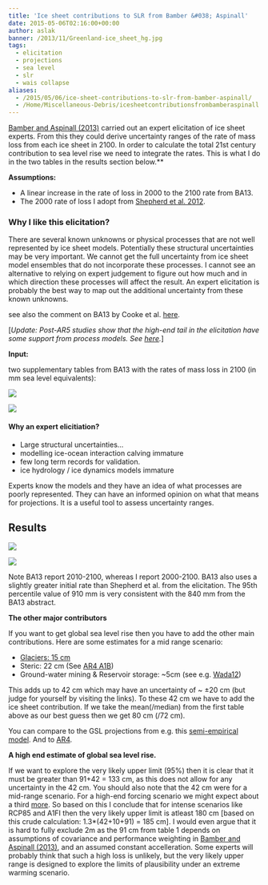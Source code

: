 ```yaml
---
title: 'Ice sheet contributions to SLR from Bamber &#038; Aspinall'
date: 2015-05-06T02:16:00+00:00
author: aslak
banner: /2013/11/Greenland-ice_sheet_hg.jpg
tags:
  - elicitation
  - projections
  - sea level
  - slr
  - wais collapse
aliases:
  - /2015/05/06/ice-sheet-contributions-to-slr-from-bamber-aspinall/
  - /Home/Miscellaneous-Debris/icesheetcontributionsfrombamberaspinall
---
```

[Bamber and Aspinall (2013)](http://www.nature.com/nclimate/journal/v3/n4/extref/nclimate1778-s1.pdf) carried out an expert elicitation of ice sheet experts. From this they could derive uncertainty ranges of the rate of mass loss from each ice sheet in 2100. In order to calculate the total 21st century contribution to sea level rise we need to integrate the rates. This is what I do in the two tables in the results section below.**
  <!--more-->

**Assumptions:**

  * A linear increase in the rate of loss in 2000 to the 2100 rate from BA13.
  * The 2000 rate of loss I adopt from [Shepherd et al. 2012](http://www.sciencemag.org/content/338/6111/1183).

### **Why I like this elicitation?**

There are several known unknowns or physical processes that are not well represented by ice sheet models. Potentially these structural uncertainties may be very important. We cannot get the full uncertainty from ice sheet model ensembles that do not incorporate these processes. I cannot see an alternative to relying on expert judgement to figure out how much and in which direction these processes will affect the result. An expert elicitation is probably the best way to map out the additional uncertainty from these known unknowns.

see also the comment on BA13 by Cooke et al. [here](http://www.nature.com/nclimate/journal/v3/n4/full/nclimate1860.html).

[_Update: Post-AR5 studies show that the high-end tail in the elicitation have some support from process models. See [here](/Home/Miscellaneous-Debris/howvulnerablearemarinebasedsectorsofantarctica)._]

**Input:**

two supplementary tables from BA13 with the rates of mass loss in 2100 (in mm sea level equivalents):

![](/2016/02/bamberaspinall20s1.png)

![](/2016/02/bamberaspinall20s2.png)

#### Why an expert elicitiation?

  * Large structural uncertainties...
  * modelling ice-ocean interaction calving immature
  * few long term records for validation.
  * ice hydrology / ice dynamics models immature

Experts know the models and they have an idea of what processes are poorly represented. They can have an informed opinion on what that means for projections. It is a useful tool to assess uncertainty ranges.

## Results

![](/2016/02/bamber20s120conv.png)

![](/2016/02/bamber20s220conv.png)

Note BA13 report 2010-2100, whereas I report 2000-2100. BA13 also uses a slightly greater initial rate than Shepherd et al. from the elicitation. The 95th percentile value of 910 mm is very consistent with the 840 mm from the BA13 abstract.

**The other major contributors**

If you want to get global sea level rise then you have to add the other main contributions. Here are some estimates for a mid range scenario:

  * [Glaciers: 15 cm](/Home/Miscellaneous-Debris/glacierprojections)
  * Steric: 22 cm (See [AR4 A1B](http://www.ipcc.ch/publications_and_data/ar4/wg1/en/ch10s10-6.html))
  * Ground-water mining & Reservoir storage: ~5cm (see e.g. [Wada12](http://onlinelibrary.wiley.com/doi/10.1029/2012GL051230/abstract))

This adds up to 42 cm which may have an uncertainty of ~ ±20 cm (but judge for yourself by visiting the links). To these 42 cm we have to add the ice sheet contribution. If we take the mean(/median) from the first table above as our best guess then we get 80 cm (/72 cm).

You can compare to the GSL projections from e.g. this [semi-empirical model](/Home/PDFs/Announcements/howwillsealevelrespondtochangesinnaturalandanthropogenicforcingsby2100). And to [AR4](http://www.ipcc.ch/publications_and_data/ar4/wg1/en/ch10s10-6-5.html).

**A high end estimate of global sea level rise.**

If we want to explore the very likely upper limit (95%) then it is clear that it must be greater than 91+42 = 133 cm, as this does not allow for any uncertainty in the 42 cm. You should also note that the 42 cm were for a mid-range scenario. For a high-end forcing scenario we might expect about a third [more](http://www.ipcc.ch/publications_and_data/ar4/wg1/en/ch10s10-6-5.html). So based on this I conclude that for intense scenarios like RCP85 and A1FI then the very likely upper limit is atleast 180 cm [based on this crude calculation: 1.3*(42+10+91) = 185 cm]. I would even argue that it is hard to fully exclude 2m as the 91 cm from table 1 depends on assumptions of covariance and performance weighting in [Bamber and Aspinall (2013)](http://www.nature.com/nclimate/journal/v3/n4/full/nclimate1778.html), and an assumed constant accelleration. Some experts will probably think that such a high loss is unlikely, but the very likely upper range is designed to explore the limits of plausibility under an extreme warming scenario.
